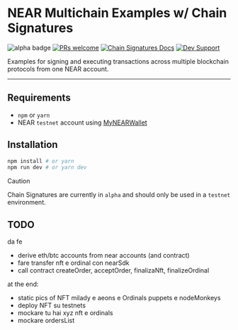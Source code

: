 # NEAR Multichain Examples w/ Chain Signatures

![alpha badge](https://img.shields.io/badge/status-alpha-red)
[![PRs welcome](https://img.shields.io/badge/PRs-welcome-green)](https://github.com/near-examples/near-multichain/pulls)
[![Chain Signatures Docs](https://img.shields.io/badge/Chain_Signatures_Docs-blue)](https://docs.near.org/concepts/abstraction/chain-signatures)
[![Dev Support](https://img.shields.io/badge/DEV_SUPPORT-red)](https://t.me/neardev)

Examples for signing and executing transactions across multiple blockchain protocols from one NEAR account. 

---

## Requirements

- `npm` or `yarn`
- NEAR `testnet` account using [MyNEARWallet](https://mynearwallet.com/)

## Installation

```bash
npm install # or yarn
npm run dev # or yarn dev
```

> [!CAUTION]
> Chain Signatures are currently in `alpha` and should only be used in a `testnet` environment.


## TODO
da fe
- derive eth/btc accounts from near accounts (and contract)
- fare transfer nft e ordinal con nearSdk
- call contract createOrder, acceptOrder, finalizaNft, finalizeOrdinal

at the end:
- static pics of NFT milady e aeons e Ordinals puppets e nodeMonkeys
- deploy NFT su testnets
- mockare tu hai xyz nft e ordinals
- mockare ordersList